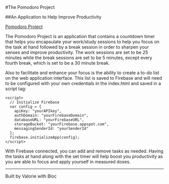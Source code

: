 #The Pomodoro Project

##An Application to Help Improve Productivity


[Pomodoro Project](app/assets/images/PomodoroProjectSmall.png)

The Pomodoro Project is an application that contains a countdown timer that helps you encapsulate your work/study sessions to help you focus on the task at hand followed by a break session in order to sharpen your senses and improve productivity. The work sessions are set to be 25 minutes while the break sessions are set to be 5 minutes, except every fourth break, which is set to be a 30 minute break.

Also to facilitate and enhance your focus is the ability to create a to-do list on the web application interface. This list is saved to Firebase and will need to be configured with your own credentials in the index.html and saved in a script tag:

````
<script>
  // Initialize Firebase
  var config = {
    apiKey: "yourAPIkey",
    authDomain: "yourFirebaseDomain",
    databaseURL: "yourFirebaseURL",
    storageBucket: "yourFirebase.appspot.com",
    messagingSenderId: "yourSenderId"
  };
  firebase.initializeApp(config);
</script>
````

With Firebase connected, you can add and remove tasks as needed. Having the tasks at hand along with the set timer will help boost you productivity as you are able to focus and apply yourself in measured doses.

----
Built by Valorie with Bloc
